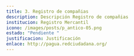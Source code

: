 ```yaml
---
title: 3. Registro de compañias
description: D﻿escripción Registro de compañias
institucion: Registro Mercantil
icono: /images/posts/p_antico-05.png
estado: "Pendiente "
justificacion: Justificación
enlace: http://pagua.redciudadana.org/
---
```

